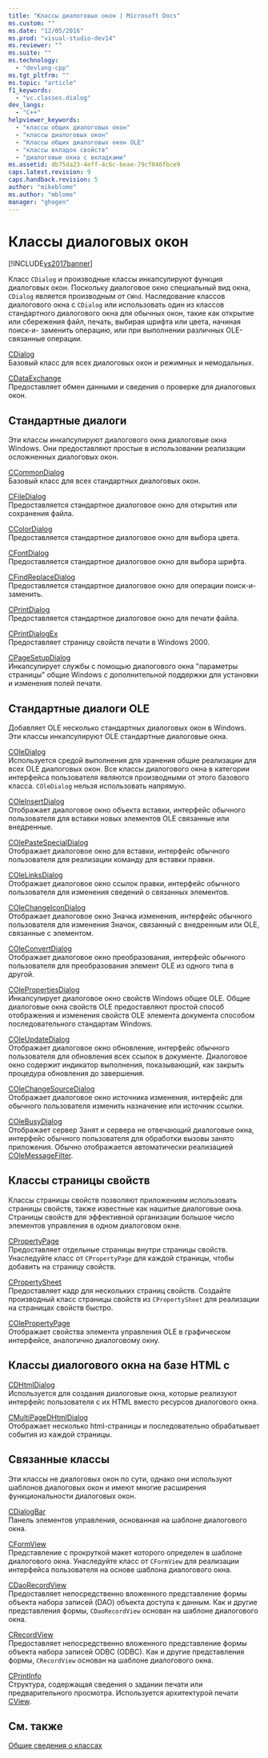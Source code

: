 ```yaml
---
title: "Классы диалоговых окон | Microsoft Docs"
ms.custom: ""
ms.date: "12/05/2016"
ms.prod: "visual-studio-dev14"
ms.reviewer: ""
ms.suite: ""
ms.technology: 
  - "devlang-cpp"
ms.tgt_pltfrm: ""
ms.topic: "article"
f1_keywords: 
  - "vc.classes.dialog"
dev_langs: 
  - "C++"
helpviewer_keywords: 
  - "классы общих диалоговых окон"
  - "классы диалоговых окон"
  - "Классы общих диалоговых окон OLE"
  - "классы вкладок свойств"
  - "диалоговые окна с вкладками"
ms.assetid: db75da23-4eff-4c6c-beae-79cf046fbce9
caps.latest.revision: 9
caps.handback.revision: 5
author: "mikeblome"
ms.author: "mblome"
manager: "ghogen"
---
```

# Классы диалоговых окон
[!INCLUDE[vs2017banner](../assembler/inline/includes/vs2017banner.md)]

Класс `CDialog` и производные классы инкапсулируют функция диалоговых окон.  Поскольку диалоговое окно специальный вид окна, `CDialog` является производным от `CWnd`.  Наследование классов диалогового окна с `CDialog` или использовать один из классов стандартного диалогового окна для обычных окон, такие как открытие или сбережения файл, печать, выбирая шрифта или цвета, начиная поиск\-и\- заменить операцию, или при выполнении различных OLE\- связанные операции.  
  
 [CDialog](../mfc/reference/cdialog-class.md)  
 Базовый класс для всех диалоговых окон и режимных и немодальных.  
  
 [CDataExchange](../Topic/CDataExchange%20Class.md)  
 Предоставляет обмен данными и сведения о проверке для диалоговых окон.  
  
## Стандартные диалоги  
 Эти классы инкапсулируют диалогового окна диалоговые окна Windows.  Они предоставляют простые в использовании реализации осложненных диалоговых окон.  
  
 [CCommonDialog](../Topic/CCommonDialog%20Class.md)  
 Базовый класс для всех стандартных диалоговых окон.  
  
 [CFileDialog](../Topic/CFileDialog%20Class.md)  
 Предоставляется стандартное диалоговое окно для открытия или сохранения файла.  
  
 [CColorDialog](../mfc/reference/ccolordialog-class.md)  
 Предоставляется стандартное диалоговое окно для выбора цвета.  
  
 [CFontDialog](../mfc/reference/cfontdialog-class.md)  
 Предоставляется стандартное диалоговое окно для выбора шрифта.  
  
 [CFindReplaceDialog](../Topic/CFindReplaceDialog%20Class.md)  
 Предоставляется стандартное диалоговое окно для операции поиск\-и\- заменить.  
  
 [CPrintDialog](../Topic/CPrintDialog%20Class.md)  
 Предоставляется стандартное диалоговое окно для печати файла.  
  
 [CPrintDialogEx](../mfc/reference/cprintdialogex-class.md)  
 Предоставляет страницу свойств печати в Windows 2000.  
  
 [CPageSetupDialog](../mfc/reference/cpagesetupdialog-class.md)  
 Инкапсулирует службы с помощью диалогового окна "параметры страницы" общие Windows с дополнительной поддержки для установки и изменения полей печати.  
  
## Стандартные диалоги OLE  
 Добавляет OLE несколько стандартных диалоговых окон в Windows.  Эти классы инкапсулируют OLE стандартные диалоговые окна.  
  
 [COleDialog](../mfc/reference/coledialog-class.md)  
 Используется средой выполнения для хранения общие реализации для всех OLE диалоговых окон.  Все классы диалогового окна в категории интерфейса пользователя являются производными от этого базового класса.  `COleDialog` нельзя использовать напрямую.  
  
 [COleInsertDialog](../mfc/reference/coleinsertdialog-class.md)  
 Отображает диалоговое окно объекта вставки, интерфейс обычного пользователя для вставки новых элементов OLE связанные или внедренные.  
  
 [COlePasteSpecialDialog](../mfc/reference/colepastespecialdialog-class.md)  
 Отображает диалоговое окно для вставки, интерфейс обычного пользователя для реализации команду для вставки правки.  
  
 [COleLinksDialog](../mfc/reference/colelinksdialog-class.md)  
 Отображает диалоговое окно ссылок правки, интерфейс обычного пользователя для изменения сведений о связанных элементов.  
  
 [COleChangeIconDialog](../mfc/reference/colechangeicondialog-class.md)  
 Отображает диалоговое окно Значка изменения, интерфейс обычного пользователя для изменения Значок, связанный с внедренным или OLE, связанные с элементом.  
  
 [COleConvertDialog](../mfc/reference/coleconvertdialog-class.md)  
 Отображает диалоговое окно преобразования, интерфейс обычного пользователя для преобразования элемент OLE из одного типа в другой.  
  
 [COlePropertiesDialog](../Topic/COlePropertiesDialog%20Class.md)  
 Инкапсулирует диалоговое окно свойств Windows общее OLE.  Общие диалоговые окна свойств OLE предоставляют простой способ отображения и изменения свойств OLE элемента документа способом последовательного стандартам Windows.  
  
 [COleUpdateDialog](../Topic/COleUpdateDialog%20Class.md)  
 Отображает диалоговое окно обновление, интерфейс обычного пользователя для обновления всех ссылок в документе.  Диалоговое окно содержит индикатор выполнения, показывающий, как закрыть процедура обновления до завершения.  
  
 [COleChangeSourceDialog](../mfc/reference/colechangesourcedialog-class.md)  
 Отображает диалоговое окно источника изменения, интерфейс для обычного пользователя изменить назначение или источник ссылки.  
  
 [COleBusyDialog](../mfc/reference/colebusydialog-class.md)  
 Отображает сервер Занят и сервера не отвечающий диалоговые окна, интерфейс обычного пользователя для обработки вызовы занято приложения.  Обычно отображается автоматически реализацией [COleMessageFilter](../mfc/reference/colemessagefilter-class.md).  
  
## Классы страницы свойств  
 Классы страницы свойств позволяют приложениям использовать страницы свойств, также известные как нашитые диалоговые окна.  Страницы свойств для эффективной организации большое число элементов управления в одном диалоговом окне.  
  
 [CPropertyPage](../mfc/reference/cpropertypage-class.md)  
 Предоставляет отдельные страницы внутри страницы свойств.  Унаследуйте класс от `CPropertyPage` для каждой страницы, чтобы добавить на страницу свойств.  
  
 [CPropertySheet](../mfc/reference/cpropertysheet-class.md)  
 Предоставляет кадр для нескольких страниц свойств.  Создайте производный класс страницы свойств из `CPropertySheet` для реализации на страницах свойств быстро.  
  
 [COlePropertyPage](../mfc/reference/colepropertypage-class.md)  
 Отображает свойства элемента управления OLE в графическом интерфейсе, аналогично диалоговому окну.  
  
## Классы диалогового окна на базе HTML с  
 [CDHtmlDialog](../Topic/CDHtmlDialog%20Class.md)  
 Используется для создания диалоговые окна, которые реализуют интерфейс пользователя с их HTML вместо ресурсов диалогового окна.  
  
 [CMultiPageDHtmlDialog](../mfc/reference/cmultipagedhtmldialog-class.md)  
 Отображает несколько html\-страницы и последовательно обрабатывает события из каждой страницы.  
  
## Связанные классы  
 Эти классы не диалоговых окон по сути, однако они используют шаблонов диалоговых окон и имеют многие расширения функциональности диалоговых окон.  
  
 [CDialogBar](../mfc/reference/cdialogbar-class.md)  
 Панель элементов управления, основанная на шаблоне диалогового окна.  
  
 [CFormView](../mfc/reference/cformview-class.md)  
 Представление с прокруткой макет которого определен в шаблоне диалогового окна.  Унаследуйте класс от `CFormView` для реализации интерфейса пользователя на основе шаблона диалогового окна.  
  
 [CDaoRecordView](../mfc/reference/cdaorecordview-class.md)  
 Предоставляет непосредственно вложенного представление формы объекта набора записей \(DAO\) объекта доступа к данным.  Как и другие представления формы, `CDaoRecordView` основан на шаблоне диалогового окна.  
  
 [CRecordView](../mfc/reference/crecordview-class.md)  
 Предоставляет непосредственно вложенного представление формы объекта набора записей ODBC \(ODBC\).  Как и другие представления формы, `CRecordView` основан на шаблоне диалогового окна.  
  
 [CPrintInfo](../mfc/reference/cprintinfo-structure.md)  
 Структура, содержащая сведения о задании печати или предварительного просмотра.  Используется архитектурой печати [CView](../Topic/CView%20Class.md).  
  
## См. также  
 [Общие сведения о классах](../mfc/class-library-overview.md)